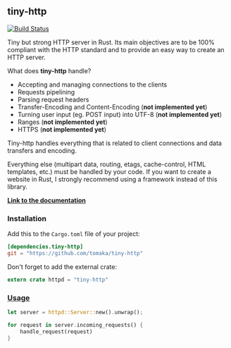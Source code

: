 ## tiny-http

[![Build Status](https://travis-ci.org/tomaka/tiny-http.svg?branch=master)](https://travis-ci.org/tomaka/tiny-http)

Tiny but strong HTTP server in Rust.
Its main objectives are to be 100% compliant with the HTTP standard and to provide an easy way to create an HTTP server.

What does **tiny-http** handle?
 - Accepting and managing connections to the clients
 - Requests pipelining
 - Parsing request headers
 - Transfer-Encoding and Content-Encoding (**not implemented yet**)
 - Turning user input (eg. POST input) into UTF-8 (**not implemented yet**)
 - Ranges (**not implemented yet**)
 - HTTPS (**not implemented yet**)

Tiny-http handles everything that is related to client connections and data transfers and encoding.

Everything else (multipart data, routing, etags, cache-control, HTML templates, etc.) must be handled by your code.
If you want to create a website in Rust, I strongly recommend using a framework instead of this library.

[**Link to the documentation**](http://www.rust-ci.org/tomaka/tiny-http/doc/tiny-http/index.html)

### Installation

Add this to the `Cargo.toml` file of your project:

```toml
[dependencies.tiny-http]
git = "https://github.com/tomaka/tiny-http"
```

Don't forget to add the external crate:

```rust
extern crate httpd = "tiny-http"
```

### [Usage](http://www.rust-ci.org/tomaka/tiny-http/doc/tiny-http/index.html)

```rust
let server = httpd::Server::new().unwrap();

for request in server.incoming_requests() {
    handle_request(request)
}
```
